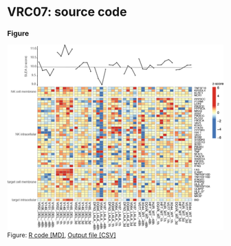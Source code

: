# VRC07: source code #
  
### Figure
![Fig](figure/Fig.png)  
Figure: [R code [MD]](code/20190724_VRC07.fig.md), [Output file [CSV]](output/vrc07.nk_adcc.slea.csv)  

